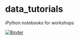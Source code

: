 # data_tutorials
iPython notebooks for workshops

[![Binder](https://mybinder.org/badge_logo.svg)](https://mybinder.org/v2/gh/sfletc/data_tutorials/HEAD)
